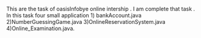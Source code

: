 This are the task of oasisInfobye online intership . I am complete that task . In this task four small application 1) bankAccount.java 2)NumberGuessingGame.java 3)OnlineReservationSystem.java 4)Online_Examination.java.
